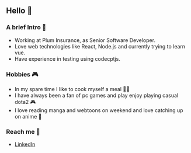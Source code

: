 ## Hello 👋

### A brief Intro 🤠

 - Working at Plum Insurance, as Senior Software Developer.
 - Love web technologies like React, Node.js and currently trying to learn vue.
 - Have experience in testing using codecptjs.

### Hobbies 🎮

 - In my spare time I like to cook myself a meal 🧑‍🍳
 - I have always been a fan of pc games and play enjoy playing casual dota2 🎮
 - I love reading manga and webtoons on weekend and love catching up on anime 📖

### Reach me 📲
 - [LinkedIn](https://www.linkedin.com/in/umang-thapliyal-ba7339132/)
